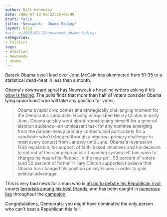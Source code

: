 ```yaml
---
author: Bill Hennessy
date: 2008-07-13 00:22:25+00:00
draft: false
title: 'Newsweek:  Obama Fading'
layout: blog
#url: e/2008/07/12/newsweek-obama-fading/
categories:
- Politics
tags:
- election
- Newsweek
- obama
---
```


Barack Obama's poll lead over John McCain has plummeted from 51-35 to a statistical dead-heat in less than a month.

Obama's downward spiral has Newsweek's headline writers asking if [his glow is fading](https://www.newsweek.com/id/145737). The polls finds that more than half of voters consider Obama lying opportunist who will take any position for votes.


> Obama's rapid drop comes at a strategically challenging moment for the Democratic candidate. Having vanquished Hillary Clinton in early June, Obama quickly went about repositioning himself for a general-election audience--an unpleasant task for any nominee emerging from the pander-heavy primary contests and particularly for a candidate who'd slogged through a vigorous primary challenge in most every contest from January until June. Obama's reversal on FISA legislation, his support of faith-based initiatives and his decision to opt out of the campaign public-financing system left him open to charges he was a flip-flopper. In the new poll, 53 percent of voters (and 50 percent of former Hillary Clinton supporters) believe that Obama has changed his position on key issues in order to gain political advantage.


This is very bad news for a man who is [afraid to debate his Republican rival](https://hotair.com/archives/2008/07/12/a-commander-in-chief-who-fears-the-military-vero-possumus/), counts [terrorists among his best friends](https://www.stoptheaclu.com/archives/2008/02/23/obamas-terrorist-friends/), and has been caught in [numerous lies](https://hotair.com/archives/2008/06/21/mark-shields-obama-couldnt-pass-a-polygraph) throughout the [campaign](https://hennessysview.com/2008/03/01/so-obama-lies/).

Congratulations, Democrats: you might have nominated the only person who can't beat a Republican this fall.

